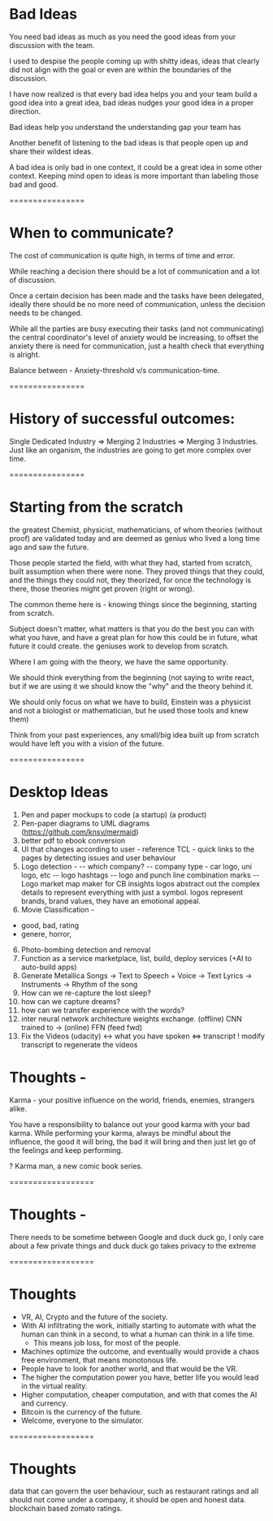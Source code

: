 # Bad Ideas

You need bad ideas as much as you need the good ideas from your discussion with the team.

I used to despise the people coming up with shitty ideas, ideas that clearly did not align with the goal or even are within the boundaries of the discussion. 

I have now realized is that every bad idea helps you and your team build a good idea into a great idea, bad ideas nudges your good idea in a proper direction. 

Bad ideas help you understand the understanding gap your team has 

Another benefit of listening to the bad ideas is that people open up and share their wildest ideas. 

A bad idea is only bad in one context, it could be a great idea in some other context. Keeping mind open to ideas is more important than labeling those bad and good.

================

# When to communicate?
The cost of communication is quite high, in terms of time and error. 

While reaching a decision there should be a lot of communication and a lot of discussion. 

Once a certain decision has been made and the tasks have been delegated, ideally there should be no more need of communication, unless the decision needs to be changed.

While all the parties are busy executing their tasks (and not communicating) the central coordinator's level of anxiety would be increasing, to offset the anxiety there is need for communication, just a health check that everything is alright. 

Balance between - Anxiety-threshold v/s communication-time.

================

# History of successful outcomes: 
Single Dedicated Industry => Merging 2 Industries => Merging 3 Industries. Just like an organism, the industries are going to get more complex over time.

================

# Starting from the scratch

the greatest Chemist, physicist, mathematicians, of whom theories (without proof) are validated today and are deemed as genius who lived a long time ago and saw the future. 

Those people started the field, with what they had, started from scratch, built assumption when there were none. They proved things that they could, and the things they could not, they theorized, for once the technology is there, those theories might get proven (right or wrong). 

The common theme here is - knowing things since the beginning, starting from scratch. 

Subject doesn't matter, what matters is that you do the best you can with what you have, and have a great plan for how this could be in future, what future it could create. 
the geniuses work to develop from scratch. 

Where I am going with the theory, we have the same opportunity. 

We should think everything from the beginning (not saying to write react, but if we are using it we should know the "why" and the theory behind it. 

We should only focus on what we have to build, Einstein was a physicist and not a biologist or mathematician, but he used those tools and knew them)

Think from your past experiences, any small/big idea built up from scratch would have left you with a vision of the future.

================

# Desktop Ideas

1. Pen and paper mockups to code (a startup) (a product)
1. Pen-paper diagrams to UML diagrams (https://github.com/knsv/mermaid)
2. better pdf to ebook conversion
3. UI that changes according to user - reference TCL - quick links to the pages by detecting issues and user behaviour
4. Logo detection -
-- which company?
-- company type - car logo, uni logo, etc
-- logo hashtags
-- logo and punch line combination marks
-- Logo market map maker for CB insights
logos abstract out the complex details to represent everything with just a symbol. logos represent brands, brand values, they have an emotional appeal.
5. Movie Classification -
  - good, bad, rating
  - genere, horror, 
6. Photo-bombing detection and removal
7. Function as a service marketplace, list, build, deploy services (+AI to auto-build apps)
8. Generate Metallica Songs
	-> Text to Speech + Voice
	-> Text Lyrics
	-> Instruments
	-> Rhythm of the song
9. How can we re-capture the lost sleep?
10. how can we capture dreams?
11. how can we transfer experience with the words?
12. inter neural network architecture weights exchange. (offline) CNN trained to -> (online) FFN (feed fwd)
13. Fix the Videos (udacity) <-> 
what you have spoken <=> transcript ! modify transcript to regenerate the videos

# Thoughts - 

Karma - your positive influence on the world, friends, enemies, strangers alike. 

You have a responsibility to balance out your good karma with your bad karma.
While performing your karma, always be mindful about the influence, the good it will bring, the bad it will bring and then just let go of the feelings and keep performing. 

? Karma man, a new comic book series. 

==================

# Thoughts - 
There needs to be sometime between Google and duck duck go, I only care about a few private things and duck duck go takes privacy to the extreme

==================

# Thoughts
- VR, AI, Crypto and the future of the society.
- With AI infiltrating the work, initially starting to automate with what the human can think in a second, to what a human can think in a life time. 
	- This means job loss, for most of the people.
- Machines optimize the outcome, and eventually would provide a chaos free environment, that means monotonous life. 
- People have to look for another world, and that would be the VR.
- The higher the computation power you have, better life you would lead in the virtual reality. 
- Higher computation, cheaper computation, and with that comes the AI and currency. 
- Bitcoin is the currency of the future. 
- Welcome, everyone to the simulator.

==================

# Thoughts
data that can govern the user behaviour, such as restaurant ratings and all should not come under a company, it should be open and honest data. blockchain based zomato ratings. 
